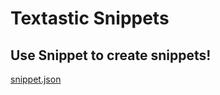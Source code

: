 # Textastic Snippets

## Use Snippet to create snippets!

[snippet.json](https://github.com/suliveevil/Snippets/blob/master/0snippets/Textastic-snippets/%23Textastic/CodeCompletion/snippet.json)
